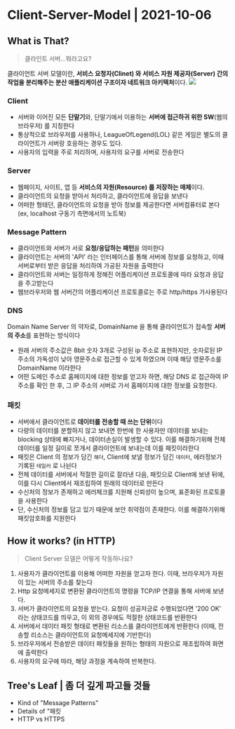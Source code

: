 # Client-Server-Model | 2021-10-06
## What is That?
> 클라인트 서버...뭐라고요?

클라이언트 서버 모델이란, **서비스 요청자(Clinet) 와 서비스 자원 제공자(Server) 간의 작업을 분리해주는 분산 애플리케이션 구조이자 네트워크 아키텍처**이다.
![](https://media.vlpt.us/images/two_jay/post/45d20c5f-b1bd-4966-bfe8-96d058c24f55/%EC%9C%BC%EC%99%95.png)
### Client
- 서버와 이어진 모든 **단말기**와, 단말기에서 이용하는 **서버에 접근하귀 위한 SW**(웹의 브라우저) 를 지칭한다
- 통상적으로 브라우저를 사용하나, LeagueOfLegend(LOL) 같은 게임은 별도의 클라이언트가 서버랑 호응하는 경우도 있다.
- 사용자의 입력을 주로 처리하며, 사용자의 요구를 서버로 전송한다
### Server
- 웹페이지, 사이트, 앱 등 **서비스의 자원(Resource) 를 저장하는 매체**이다.
- 클라이언트의 요청을 받아서 처리하고, 클라이언트에 응답을 보낸다
- 어떠한 형태던, 클라이언트의 요청을 받아 정보를 제공한다면 서버컴퓨터로 본다 (ex, localhost 구동기 측면에서의 노트북)
### Message Pattern
- 클라이언트와 서버가 서로 **요청/응답하는 패턴**을 의미한다
- 클라이언트는 서버의 'API' 라는 인터페이스를 통해 서버에 정보를 요청하고, 이때 서버로부터 받은 응답을 처리하여 가공된 자원을 출력한다
- 클라이언트와 서버는 일정하게 정해진 어플리케이션 프로토콜에 따라 요청과 응답을 주고받는다
- 웹브라우저와 웹 서버간의 어플리케이션 프로토콜로는 주로 http/https 가사용된다
### DNS
Domain Name Server 의 약자로, DomainName 을 통해 클라이언트가 접속할 **서버의 주소**를 표현하는 방식이다
- 원래 서버의 주소값은 8bit 숫자 3개로 구성된 ip 주소로 표현하지만, 숫자로된 IP 주소의 가독성이 낮아 영문주소로 접근할 수 있게 하였으며 이때 해당 영문주소를 DomainName 이라한다
- 어떤 도메인 주소로 홈페이지에 대한 정보를 얻고자 하면, 해당 DNS 로 접근하여 IP주소를 확인 한 후, 그 IP 주소의 서버로 가서 홈페이지에 대한 정보를 요청한다.
### 패킷
- 서버에서 클라이언트로 **데이터를 전송할 때 쓰는 단위**이다
- 다량의 데이터를 분할하지 않고 보내면 한번에 한 사용자만 데이터를 보내는 blocking 상태에 빠지거나, 데이터손실이 발생할 수 있다. 이를 해결하기위해 전체 데이터를 일정 길이로 쪼개서 클라이언트에 보내는데 이를 패킷이라한다
- 패킷은 Client 의 정보가 담긴 `해더`, Client에 보낼 정보가 담긴 `데이터`, 에러정보가 기록된 `테일러` 로 나뉜다
- 전체 데이터를 서버에서 적절한 길이로 잘라낸 다음, 패킷으로 Client에 보낸 뒤에, 이를 다시 Client에서 재조립하여 원래의 데이터로 만든다
- 수신처의 정보가 존재하고 에러체크를 지원해 신뢰성이 높으며, 표준화된 프로토콜을 사용한다
- 단, 수신처의 정보를 담고 있기 때문에 보안 취약점이 존재한다. 이를 해결하기위해 패킷암호화를 지원한다

## How it works? (in HTTP)
> Client Server 모델은 어떻게 작동하나요?
1. 사용자가 클라이언트를 이용해 어떠한 자원을 얻고자 한다. 이때, 브라우저가 자원이 있는 서버의 주소를 찾는다
2. Http 요청메세지로 변환된 클라이언트의 명령을 TCP/IP 연결을 통해 서버에 보낸다.
3. 서버가 클라이언트의 요청을 받는다. 요청이 성공저긍로 수행되었다면 '200 OK' 라는 상태코드를 띄우고, 이 외의 경우에도 적절한 상태코드를 반환한다
4. 서버에서 데이터 패킷 형태로 변환된 리소스를 클라이언트에게 반환한다 (이때, 전송할 리소스는 클라이언트의 요청메세지에 기반한다)
5. 브라우저에서 전송받은 데이터 패킷들을 원하는 형태의 자원으로 재조립하여 화면에 출력한다
6. 사용자의 요구에 따라, 해당 과정을 계속하여 반복한다.

## Tree's Leaf | 좀 더 깊게 파고들 것들
- Kind of "Message Patterns"
- Details of "패킷
- HTTP vs HTTPS